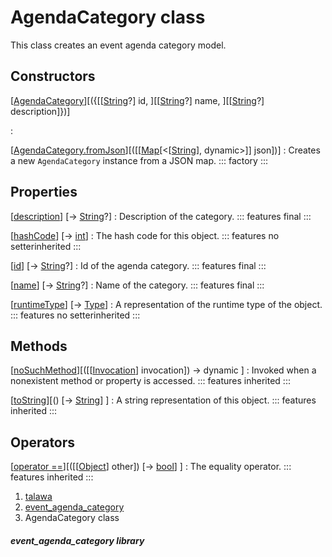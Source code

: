 
<div>

# AgendaCategory class

</div>


This class creates an event agenda category model.



## Constructors

[[AgendaCategory](../models_events_event_agenda_category/AgendaCategory/AgendaCategory.md)][({[[[String](https://api.flutter.dev/flutter/dart-core/String-class.md)?] id, ][[[String](https://api.flutter.dev/flutter/dart-core/String-class.html)?] name, ][[[String](https://api.flutter.dev/flutter/dart-core/String-class.html)?] description]})]

:   

[[AgendaCategory.fromJson](../models_events_event_agenda_category/AgendaCategory/AgendaCategory.fromJson.md)][([[[Map](https://api.flutter.dev/flutter/dart-core/Map-class.md)[\<[[String](https://api.flutter.dev/flutter/dart-core/String-class.html)], dynamic\>]] json])]
:   Creates a new `AgendaCategory` instance from a JSON map.
    ::: 
    factory
    :::



## Properties

[[description](../models_events_event_agenda_category/AgendaCategory/description.md)] [→ [String](https://api.flutter.dev/flutter/dart-core/String-class.html)?]
:   Description of the category.
    ::: features
    final
    :::

[[hashCode](https://api.flutter.dev/flutter/dart-core/Object/hashCode.html)] [→ [int](https://api.flutter.dev/flutter/dart-core/int-class.html)]
:   The hash code for this object.
    ::: features
    no setterinherited
    :::

[[id](../models_events_event_agenda_category/AgendaCategory/id.md)] [→ [String](https://api.flutter.dev/flutter/dart-core/String-class.html)?]
:   Id of the agenda category.
    ::: features
    final
    :::

[[name](../models_events_event_agenda_category/AgendaCategory/name.md)] [→ [String](https://api.flutter.dev/flutter/dart-core/String-class.html)?]
:   Name of the category.
    ::: features
    final
    :::

[[runtimeType](https://api.flutter.dev/flutter/dart-core/Object/runtimeType.html)] [→ [Type](https://api.flutter.dev/flutter/dart-core/Type-class.html)]
:   A representation of the runtime type of the object.
    ::: features
    no setterinherited
    :::



## Methods

[[noSuchMethod](https://api.flutter.dev/flutter/dart-core/Object/noSuchMethod.html)][([[[Invocation](https://api.flutter.dev/flutter/dart-core/Invocation-class.md)] invocation]) → dynamic ]
:   Invoked when a nonexistent method or property is accessed.
    ::: features
    inherited
    :::

[[toString](https://api.flutter.dev/flutter/dart-core/Object/toString.html)][() [→ [String](https://api.flutter.dev/flutter/dart-core/String-class.html)] ]
:   A string representation of this object.
    ::: features
    inherited
    :::



## Operators

[[operator ==](https://api.flutter.dev/flutter/dart-core/Object/operator_equals.html)][([[[Object](https://api.flutter.dev/flutter/dart-core/Object-class.md)] other]) [→ [bool](https://api.flutter.dev/flutter/dart-core/bool-class.html)] ]
:   The equality operator.
    ::: features
    inherited
    :::







1.  [talawa](../index.md)
2.  [event_agenda_category](../models_events_event_agenda_category/)
3.  AgendaCategory class

##### event_agenda_category library







